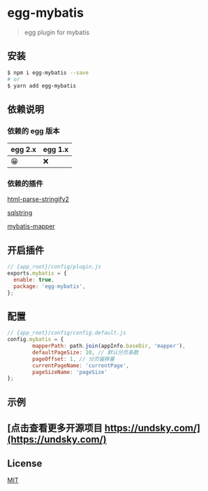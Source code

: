 # egg-mybatis

> egg plugin for mybatis
## 安装

```bash
$ npm i egg-mybatis --save
# or
$ yarn add egg-mybatis
```

## 依赖说明

### 依赖的 egg 版本

egg 2.x | egg 1.x
--- | ---
😁 | ❌

### 依赖的插件

[html-parse-stringify2](https://github.com/rayd/html-parse-stringify2)

[sqlstring](https://github.com/mysqljs/sqlstring)

[mybatis-mapper](https://github.com/OldBlackJoe/mybatis-mapper)

## 开启插件

```js
// {app_root}/config/plugin.js
exports.mybatis = {
  enable: true,
  package: 'egg-mybatis',
};
```

## 配置

```js
// {app_root}/config/config.default.js
config.mybatis = {
        mapperPath: path.join(appInfo.baseDir, 'mapper'),
        defaultPageSize: 10, // 默认分页条数
        pageOffset: 1, // 分页偏移量
        currentPageName: 'currentPage',
        pageSizeName: 'pageSize'
};
```

## 示例

## [点击查看更多开源项目 https://undsky.com/](https://undsky.com/)

## License

[MIT](LICENSE)